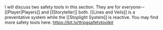 I will discuss two safety tools in this section. They are for *everyone*--[[Player|Players]] and [[Storyteller]] both. [[Lines and Veils]] is a preventative system while the [[Stoplight System]] is reactive. You may find more safety tools here: https://bit.ly/ttrpgsafetytoolkit